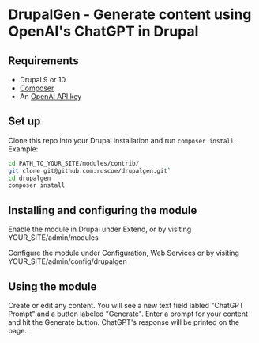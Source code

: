 # DrupalGen - Generate content using OpenAI's ChatGPT in Drupal

## Requirements

* Drupal 9 or 10
* [Composer](https://getcomposer.org)
* An [OpenAI API key](https://platform.openai.com/docs/api-reference/authentication)

## Set up

Clone this repo into your Drupal installation and run `composer install`. Example:

```bash
cd PATH_TO_YOUR_SITE/modules/contrib/
git clone git@github.com:ruscoe/drupalgen.git`
cd drupalgen
composer install
```

## Installing and configuring the module

Enable the module in Drupal under Extend, or by visiting YOUR_SITE/admin/modules

Configure the module under Configuration, Web Services or by visiting YOUR_SITE/admin/config/drupalgen

## Using the module

Create or edit any content. You will see a new text field labled "ChatGPT Prompt" and a button labeled "Generate". Enter a prompt for your content and hit the Generate button. ChatGPT's response will be printed on the page.
